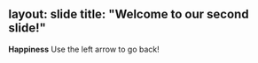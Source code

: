 
layout: slide
title: "Welcome to our second slide!"
---
**Happiness**
Use the left arrow to go back!
